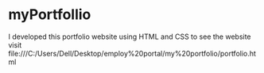 # myPortfollio
I developed this portfolio website using HTML and CSS to see the website visit file:///C:/Users/Dell/Desktop/employ%20portal/my%20portfolio/portfolio.html
